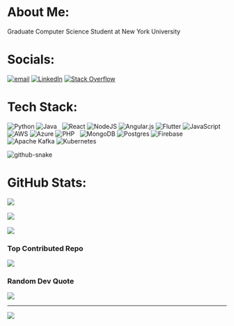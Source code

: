 # About Me:
Graduate Computer Science Student at New York University

# Socials:
[![email](https://img.shields.io/badge/Email-D14836?logo=gmail&logoColor=white)](mailto:ow2130@nyu.edu)   [![LinkedIn](https://img.shields.io/badge/LinkedIn-%230077B5.svg?logo=linkedin&logoColor=white)](https://linkedin.com/in/omkar-waikar)   [![Stack Overflow](https://img.shields.io/badge/-Stackoverflow-FE7A16?logo=stack-overflow&logoColor=white)](https://stackoverflow.com/users/omkarwaikar) 

# Tech Stack:
![Python](https://img.shields.io/badge/python-3670A0?style=for-the-badge&logo=python&logoColor=ffdd54) ![Java](https://img.shields.io/badge/java-%23ED8B00.svg?style=for-the-badge&logo=openjdk&logoColor=white) 
&nbsp;
![React](https://img.shields.io/badge/react-%2320232a.svg?style=for-the-badge&logo=react&logoColor=%2361DAFB) ![NodeJS](https://img.shields.io/badge/node.js-6DA55F?style=for-the-badge&logo=node.js&logoColor=white) ![Angular.js](https://img.shields.io/badge/angular.js-%23E23237.svg?style=for-the-badge&logo=angularjs&logoColor=white)  ![Flutter](https://img.shields.io/badge/Flutter-%2302569B.svg?style=for-the-badge&logo=Flutter&logoColor=white)  ![JavaScript](https://img.shields.io/badge/javascript-%23323330.svg?style=for-the-badge&logo=javascript&logoColor=%23F7DF1E) 
&nbsp;
![AWS](https://img.shields.io/badge/AWS-%23FF9900.svg?style=for-the-badge&logo=amazon-aws&logoColor=white) ![Azure](https://img.shields.io/badge/azure-%230072C6.svg?style=for-the-badge&logo=microsoftazure&logoColor=white)  ![PHP](https://img.shields.io/badge/php-%23777BB4.svg?style=for-the-badge&logo=php&logoColor=white) 
&nbsp;
![MongoDB](https://img.shields.io/badge/MongoDB-%234ea94b.svg?style=for-the-badge&logo=mongodb&logoColor=white) ![Postgres](https://img.shields.io/badge/postgres-%23316192.svg?style=for-the-badge&logo=postgresql&logoColor=white) ![Firebase](https://img.shields.io/badge/firebase-a08021?style=for-the-badge&logo=firebase&logoColor=ffcd34) 
&nbsp;
![Apache Kafka](https://img.shields.io/badge/Apache%20Kafka-000?style=for-the-badge&logo=apachekafka) ![Kubernetes](https://img.shields.io/badge/kubernetes-%23326ce5.svg?style=for-the-badge&logo=kubernetes&logoColor=white) 

<picture>
  <source media="(prefers-color-scheme: dark)" srcset="https://raw.githubusercontent.com/Omkar-A-Waikar/GithubActions/output/github-snake-dark.svg" />
  <source media="(prefers-color-scheme: light)" srcset="https://raw.githubusercontent.com/Omkar-A-Waikar/GithubActions/output/github-snake.svg" />
  <img alt="github-snake" src="https://raw.githubusercontent.com/Omkar-A-Waikar/Omkar-A-Waikar/output/github-snake.svg" />
</picture>

# GitHub Stats:
![](https://github-readme-stats.vercel.app/api?username=omkar-a-waikar&theme=highcontrast&hide_border=false&include_all_commits=true&count_private=true)<br/><br/>
![](https://nirzak-streak-stats.vercel.app/?user=omkar-a-waikar&theme=highcontrast&hide_border=false)<br/><br/>
![](https://github-readme-stats.vercel.app/api/top-langs/?username=omkar-a-waikar&theme=highcontrast&hide_border=false&include_all_commits=true&count_private=true&layout=compact)


### Top Contributed Repo
![](https://github-contributor-stats.vercel.app/api?username=omkar-a-waikar&limit=5&theme=neon&combine_all_yearly_contributions=true)

### Random Dev Quote
![](https://quotes-github-readme.vercel.app/api?type=horizontal&theme=tokyonight)

---
[![](https://visitcount.itsvg.in/api?id=omkar-a-waikar&icon=0&color=4)](https://visitcount.itsvg.in)

<!-- Proudly created with GPRM ( https://gprm.itsvg.in ) -->
